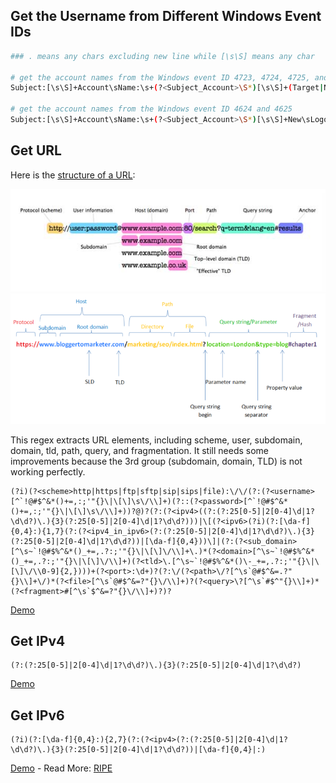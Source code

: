 ## Get the Username from Different Windows Event IDs
```bash
### . means any chars excluding new line while [\s\S] means any char

# get the account names from the Windows event ID 4723, 4724, 4725, and 4726
Subject:[\s\S]+Account\sName:\s+(?<Subject_Account>\S*)[\s\S]+(Target|New)\sAccount:[\s\S]+Account\sName:\s+(?<Target_Account>\S*)\s+Account\sDomain:

# get the account names from the Windows event ID 4624 and 4625
Subject:[\s\S]+Account\sName:\s+(?<Subject_Account>\S*)[\s\S]+New\sLogon:[\s\S]+Account\sName:\s+(?<Target_Account>\S*)\s+Account\sDomain:
```

## Get URL
Here is the [structure of a URL](https://en.wikipedia.org/wiki/URL):

![URL Structure](img/url-structure.jpg)
![URL Structure](img/url-structure.png)

This regex extracts URL elements, including scheme, user, subdomain, domain, tld, path, query, and fragmentation. It still needs some improvements because the 3rd group (subdomain, domain, TLD) is not working perfectly.
```regex
(?i)(?<scheme>http|https|ftp|sftp|sip|sips|file):\/\/(?:(?<username>[^`!@#$^&*()+=,:;'"{}\|\[\]\s\/\\]+)(?::(?<password>[^`!@#$^&*()+=,:;'"{}\|\[\]\s\/\\]+))?@)?(?:(?<ipv4>((?:(?:25[0-5]|2[0-4]\d|1?\d\d?)\.){3}(?:25[0-5]|2[0-4]\d|1?\d\d?)))|\[(?<ipv6>(?i)(?:[\da-f]{0,4}:){1,7}(?:(?<ipv4_in_ipv6>(?:(?:25[0-5]|2[0-4]\d|1?\d\d?)\.){3}(?:25[0-5]|2[0-4]\d|1?\d\d?))|[\da-f]{0,4}))\]|(?:(?<sub_domain>[^\s~`!@#$%^&*()_+=,.?:;'"{}\|\[\]\/\\]+\.)*(?<domain>[^\s~`!@#$%^&*()_+=,.?:;'"{}\|\[\]\/\\]+)(?<tld>\.[^\s~`!@#$%^&*()\-_+=,.?:;'"{}\|\[\]\/\\0-9]{2,})))+(?<port>:\d+)?(?:\/(?<path>\/?[^\s`@#$^&=.?"{}\\]+\/)*(?<file>[^\s`@#$^&=?"{}\/\\]+)?(?<query>\?[^\s`#$^"{}\\]+)*(?<fragment>#[^\s`$^&=?"{}\/\\]+)?)?
```
[Demo](https://regex101.com/r/R2d1aA/2)

## Get IPv4
```regex
(?:(?:25[0-5]|2[0-4]\d|1?\d\d?)\.){3}(?:25[0-5]|2[0-4]\d|1?\d\d?)
```
[Demo](https://regex101.com/r/BZ1ulJ/2)

## Get IPv6
```regex
(?i)(?:[\da-f]{0,4}:){2,7}(?:(?<ipv4>(?:(?:25[0-5]|2[0-4]\d|1?\d\d?)\.){3}(?:25[0-5]|2[0-4]\d|1?\d\d?))|[\da-f]{0,4}|:)
```
[Demo](https://regex101.com/r/uwPxJf/10) - Read More: [RIPE](https://www.ripe.net/participate/member-support/lir-basics/ipv6_reference_card.pdf)
